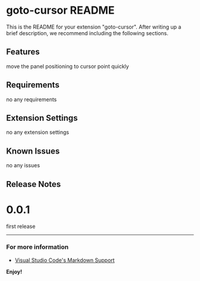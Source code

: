# goto-cursor README

This is the README for your extension "goto-cursor". After writing up a brief description, we recommend including the following sections.

## Features

move the panel positioning to cursor point quickly

## Requirements

no any requirements

## Extension Settings

no any extension settings

## Known Issues

no any issues

## Release Notes

# 0.0.1
first release

-----------------------------------------------------------------------------------------------------------

### For more information

* [Visual Studio Code's Markdown Support](http://code.visualstudio.com/docs/languages/markdown)

**Enjoy!**